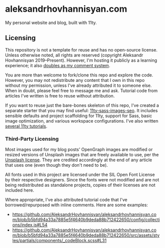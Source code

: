 # aleksandrhovhannisyan.com

My personal website and blog, built with 11ty.

## Licensing

This repository is not a template for reuse and has no open-source license. Unless otherwise noted, all rights are reserved (copyright Aleksandr Hovhannisyan 2019–Present). However, I'm hosting it publicly as a learning experience; it also [doubles as my comment system](https://www.aleksandrhovhannisyan.com/blog/static-site-comments-github-issues/). 

You are more than welcome to fork/clone this repo and explore the code. However, you may not redistribute any content that I own in this repo without my permission, unless I've already attributed it to someone else. When in doubt, please feel free to message me and ask. Tutorial code from articles I've written is free to reuse without attribution.

If you want to reuse just the bare-bones skeleton of this repo, I've created a separate starter that you may find useful: [11ty-sass-images-seo](https://github.com/AleksandrHovhannisyan/11ty-sass-images-seo). It includes sensible defaults and project scaffolding for 11ty, support for Sass, basic image optimization, and various workspace configurations. I've also written [several 11ty tutorials](https://www.aleksandrhovhannisyan.com/tags/11ty/).

### Third-Party Licensing

Most images used for my blog posts' OpenGraph images are modified or resized versions of Unsplash images that are freely available to use, per the [Unsplash license](https://unsplash.com/license). They are credited accordingly at the end of any article that uses one (even though they don't need to be).

All fonts used in this project are licensed under the SIL Open Font License by their respective designers. Since the fonts were not modified and are not being redistributed as standalone projects, copies of their licenses are not included here.

Where appropriate, I've also attributed tutorial code that I've borrowed/repurposed with inline comments. Here are some examples:

- https://github.com/AleksandrHovhannisyan/aleksandrhovhannisyan.com/blob/b5bfd94a33a7885e5f4640b9deda88b712422650/config/collections/index.js#L54
- https://github.com/AleksandrHovhannisyan/aleksandrhovhannisyan.com/blob/b5bfd94a33a7885e5f4640b9deda88b712422650/src/assets/styles/partials/components/_codeBlock.scss#L31
